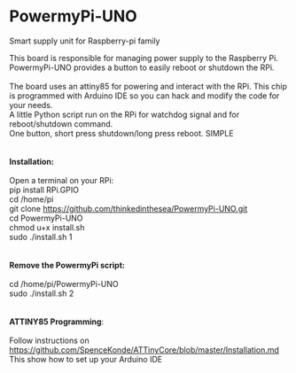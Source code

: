 # PowermyPi-UNO
Smart supply unit for Raspberry-pi family

This board is responsible for managing power supply to the Raspberry Pi.<br/>
PowermyPi-UNO provides a button to easily reboot or shutdown the RPi.<br/><br/>
The board uses an attiny85 for powering and interact with the RPi. This chip is programmed with Arduino IDE so you can hack and modify the code for your needs.<br/>
A little Python script run on the RPi for watchdog signal and for reboot/shutdown command.<br/>
One button, short press shutdown/long press reboot. SIMPLE<br/>
<br/><br/>
**Installation:**<br/><br/>
Open a terminal on your RPi:<br/>
pip install RPi.GPIO<br/>
cd /home/pi<br/>
git clone https://github.com/thinkedinthesea/PowermyPi-UNO.git<br/>
cd PowermyPi-UNO<br/>
chmod u+x install.sh<br/>
sudo ./install.sh 1<br/><br/><br/>
**Remove the PowermyPi script:**<br/><br/>
cd /home/pi/PowermyPi-UNO<br/>
sudo ./install.sh 2<br/><br/><br/>
**ATTINY85 Programming**:<br/><br/>
Follow instructions on https://github.com/SpenceKonde/ATTinyCore/blob/master/Installation.md<br/>
This show how to set up your Arduino IDE
